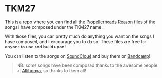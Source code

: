 # TKM27

This is a repo where you can find all the [Propellerheads Reason](https://www.propellerheads.se/en/reason) files of the songs 
I have composed under the TKM27 name.

With those files, you can pretty much do anything you want on the songs I have composed, and I encourage you to do so. 
These files are free for anyone to use and build upon!

You can listen to the songs on [SoundCloud](https://soundcloud.com/tkm27) and buy them on [Bandcamp](https://tkm27.bandcamp.com/)!

> NB: some songs have been composed thanks to the awesome people at [Allihoopa](https://allihoopa.com/), so thanks to them all!
